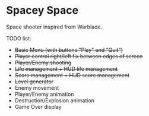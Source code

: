 # Spacey Space

Space shooter inspired from Warblade.
<br/>

TODO list:
 * ~~Basic Menu (with buttons "Play" and "Quit")~~
 * ~~Player control right/left fix between edges of screen~~
 * ~~Player/Enemy shooting~~
 * ~~Life management + HUD life management~~
 * ~~Score management + HUD score management~~
 * ~~Level generator~~
 * Enemy movement
 * Player/Enemy animation
 * Destruction/Explosion animation
 * Game Over display
